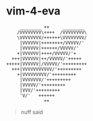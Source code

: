 vim-4-eva
=========
         ________ ++     ________
        /VVVVVVVV\++++  /VVVVVVVV\
        \VVVVVVVV/++++++\VVVVVVVV/
         |VVVVVV|++++++++/VVVVV/'
         |VVVVVV|++++++/VVVVV/'
        +|VVVVVV|++++/VVVVV/'+
      +++|VVVVVV|++/VVVVV/'+++++
    +++++|VVVVVV|/VVVVV/'+++++++++
      +++|VVVVVVVVVVV/'+++++++++
        +|VVVVVVVVV/'+++++++++
         |VVVVVVV/'+++++++++
         |VVVVV/'+++++++++
         |VVV/'+++++++++
         'V/'   ++++++
                  ++
>nuff said
